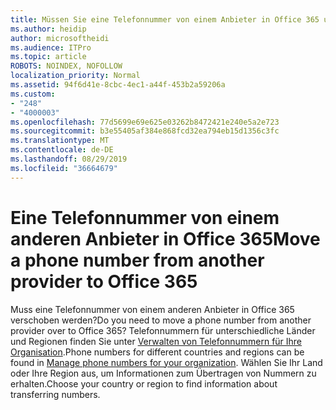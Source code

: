 ```yaml
---
title: Müssen Sie eine Telefonnummer von einem Anbieter in Office 365 umlegen?
ms.author: heidip
author: microsoftheidi
ms.audience: ITPro
ms.topic: article
ROBOTS: NOINDEX, NOFOLLOW
localization_priority: Normal
ms.assetid: 94f6d41e-8cbc-4ec1-a44f-453b2a59206a
ms.custom:
- "248"
- "4000003"
ms.openlocfilehash: 77d5699e69e625e03262b8472421e240e5a2e723
ms.sourcegitcommit: b3e55405af384e868fcd32ea794eb15d1356c3fc
ms.translationtype: MT
ms.contentlocale: de-DE
ms.lasthandoff: 08/29/2019
ms.locfileid: "36664679"
---
```

# <a name="move-a-phone-number-from-another-provider-to-office-365"></a><span data-ttu-id="68d23-102">Eine Telefonnummer von einem anderen Anbieter in Office 365</span><span class="sxs-lookup"><span data-stu-id="68d23-102">Move a phone number from another provider to Office 365</span></span>

<span data-ttu-id="68d23-103">Muss eine Telefonnummer von einem anderen Anbieter in Office 365 verschoben werden?</span><span class="sxs-lookup"><span data-stu-id="68d23-103">Do you need to move a phone number from another provider over to Office 365?</span></span> <span data-ttu-id="68d23-104">Telefonnummern für unterschiedliche Länder und Regionen finden Sie unter [Verwalten von Telefonnummern für Ihre Organisation](https://docs.microsoft.com/SkypeForBusiness/what-are-calling-plans-in-office-365/manage-phone-numbers-for-your-organization/manage-phone-numbers-for-your-organization).</span><span class="sxs-lookup"><span data-stu-id="68d23-104">Phone numbers for different countries and regions can be found in [Manage phone numbers for your organization](https://docs.microsoft.com/SkypeForBusiness/what-are-calling-plans-in-office-365/manage-phone-numbers-for-your-organization/manage-phone-numbers-for-your-organization).</span></span> <span data-ttu-id="68d23-105">Wählen Sie Ihr Land oder Ihre Region aus, um Informationen zum Übertragen von Nummern zu erhalten.</span><span class="sxs-lookup"><span data-stu-id="68d23-105">Choose your country or region to find information about transferring numbers.</span></span> 
  